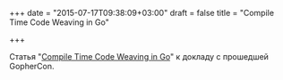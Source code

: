 +++
date = "2015-07-17T09:38:09+03:00"
draft = false
title = "Compile Time Code Weaving in Go"

+++

<p>Статья &quot;<a href="https://deferpanic.com/blog/compile-time-code-weaving-in-go/">Compile Time Code Weaving in Go</a>&quot; к докладу с прошедшей GopherCon.</p>

